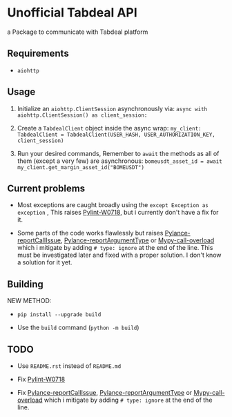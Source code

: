 # Unofficial Tabdeal API

a Package to communicate with Tabdeal platform

## Requirements

- `aiohttp`

## Usage

1. Initialize an `aiohttp.ClientSession` asynchronously via:
`async with aiohttp.ClientSession() as client_session:`

2. Create a `TabdealClient` object inside the async wrap:
`my_client: TabdealClient = TabdealClient(USER_HASH, USER_AUTHORIZATION_KEY, client_session)`
3. Run your desired commands, Remember to `await` the methods as all of them (except a very few) are asynchronous:
`bomeusdt_asset_id = await my_client.get_margin_asset_id("BOMEUSDT")`

## Current problems

- Most exceptions are caught broadly using the `except Exception as exception`
  , This raises [Pylint-W0718](https://pylint.readthedocs.io/en/latest/user_guide/messages/warning/broad-exception-caught.html), but i currently don't have a fix for it.

- Some parts of the code works flawlessly but raises [Pylance-reportCallIssue](https://github.com/microsoft/pyright/blob/main/docs/configuration.md#reportCallIssue), [Pylance-reportArgumentType](https://github.com/microsoft/pyright/blob/main/docs/configuration.md#reportArgumentType) or [Mypy-call-overload](https://mypy.readthedocs.io/en/latest/error_code_list.html#code-call-overload) which i mitigate by adding `# type: ignore` at the end of the line. This must be investigated later and fixed with a proper solution. I don't know a solution for it yet.

## Building

NEW METHOD:

- `pip install --upgrade build`

- Use the `build` command (`python -m build`)

## TODO

- Use `README.rst` instead of `README.md`

- Fix [Pylint-W0718](https://pylint.readthedocs.io/en/latest/user_guide/messages/warning/broad-exception-caught.html)

- Fix [Pylance-reportCallIssue](https://github.com/microsoft/pyright/blob/main/docs/configuration.md#reportCallIssue), [Pylance-reportArgumentType](https://github.com/microsoft/pyright/blob/main/docs/configuration.md#reportArgumentType) or [Mypy-call-overload](https://mypy.readthedocs.io/en/latest/error_code_list.html#code-call-overload) which i mitigate by adding `# type: ignore` at the end of the line.
